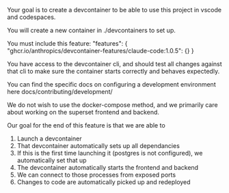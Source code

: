 Your goal is to create a devcontainer to be able to use this project in vscode and codespaces.

You will create a new container in ./devcontainers to set up.

You must include this feature:
"features": {
    "ghcr.io/anthropics/devcontainer-features/claude-code:1.0.5": {}
}

You have access to the devcontainer cli, and should test all changes against that cli to make sure the container starts correctly and behaves expectedly.

You can find the specific docs on configuring a development environment here docs/contributing/development/

We do not wish to use the docker-compose method, and we primarily care about working on the superset frontend and backend.

Our goal for the end of this feature is that we are able to

1. Launch a devcontainer
2. That devcontainer automatically sets up all dependancies
3. If this is the first time launching it (postgres is not configured), we automatically set that up
4. The devcontainer automatically starts the frontend and backend
5. We can connect to those processes from exposed ports
6. Changes to code are automatically picked up and redeployed
